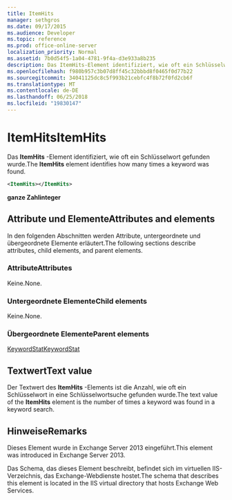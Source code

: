 ```yaml
---
title: ItemHits
manager: sethgros
ms.date: 09/17/2015
ms.audience: Developer
ms.topic: reference
ms.prod: office-online-server
localization_priority: Normal
ms.assetid: 7b0d54f5-1a04-4781-9f4a-d3e933a8b235
description: Das ItemHits-Element identifiziert, wie oft ein Schlüsselwort gefunden wurde.
ms.openlocfilehash: f980b957c3b07d8ff45c32bbbd8f0465f0d77b22
ms.sourcegitcommit: 34041125dc8c5f993b21cebfc4f8b72f0fd2cb6f
ms.translationtype: MT
ms.contentlocale: de-DE
ms.lasthandoff: 06/25/2018
ms.locfileid: "19830147"
---
```

# <a name="itemhits"></a><span data-ttu-id="abe82-103">ItemHits</span><span class="sxs-lookup"><span data-stu-id="abe82-103">ItemHits</span></span>

<span data-ttu-id="abe82-104">Das **ItemHits** -Element identifiziert, wie oft ein Schlüsselwort gefunden wurde.</span><span class="sxs-lookup"><span data-stu-id="abe82-104">The **ItemHits** element identifies how many times a keyword was found.</span></span> 
  
```XML
<ItemHits></ItemHits>
```

 <span data-ttu-id="abe82-105">**ganze Zahl**</span><span class="sxs-lookup"><span data-stu-id="abe82-105">**integer**</span></span>
## <a name="attributes-and-elements"></a><span data-ttu-id="abe82-106">Attribute und Elemente</span><span class="sxs-lookup"><span data-stu-id="abe82-106">Attributes and elements</span></span>

<span data-ttu-id="abe82-107">In den folgenden Abschnitten werden Attribute, untergeordnete und übergeordnete Elemente erläutert.</span><span class="sxs-lookup"><span data-stu-id="abe82-107">The following sections describe attributes, child elements, and parent elements.</span></span>
  
### <a name="attributes"></a><span data-ttu-id="abe82-108">Attribute</span><span class="sxs-lookup"><span data-stu-id="abe82-108">Attributes</span></span>

<span data-ttu-id="abe82-109">Keine.</span><span class="sxs-lookup"><span data-stu-id="abe82-109">None.</span></span>
  
### <a name="child-elements"></a><span data-ttu-id="abe82-110">Untergeordnete Elemente</span><span class="sxs-lookup"><span data-stu-id="abe82-110">Child elements</span></span>

<span data-ttu-id="abe82-111">Keine.</span><span class="sxs-lookup"><span data-stu-id="abe82-111">None.</span></span>
  
### <a name="parent-elements"></a><span data-ttu-id="abe82-112">Übergeordnete Elemente</span><span class="sxs-lookup"><span data-stu-id="abe82-112">Parent elements</span></span>

[<span data-ttu-id="abe82-113">KeywordStat</span><span class="sxs-lookup"><span data-stu-id="abe82-113">KeywordStat</span></span>](keywordstat.md)
  
## <a name="text-value"></a><span data-ttu-id="abe82-114">Textwert</span><span class="sxs-lookup"><span data-stu-id="abe82-114">Text value</span></span>

<span data-ttu-id="abe82-115">Der Textwert des **ItemHits** -Elements ist die Anzahl, wie oft ein Schlüsselwort in eine Schlüsselwortsuche gefunden wurde.</span><span class="sxs-lookup"><span data-stu-id="abe82-115">The text value of the **ItemHits** element is the number of times a keyword was found in a keyword search.</span></span> 
  
## <a name="remarks"></a><span data-ttu-id="abe82-116">Hinweise</span><span class="sxs-lookup"><span data-stu-id="abe82-116">Remarks</span></span>

<span data-ttu-id="abe82-117">Dieses Element wurde in Exchange Server 2013 eingeführt.</span><span class="sxs-lookup"><span data-stu-id="abe82-117">This element was introduced in Exchange Server 2013.</span></span>
  
<span data-ttu-id="abe82-118">Das Schema, das dieses Element beschreibt, befindet sich im virtuellen IIS-Verzeichnis, das Exchange-Webdienste hostet.</span><span class="sxs-lookup"><span data-stu-id="abe82-118">The schema that describes this element is located in the IIS virtual directory that hosts Exchange Web Services.</span></span>
  

